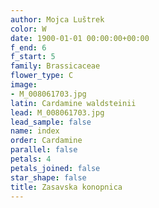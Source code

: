 ```yaml
---
author: Mojca Luštrek
color: W
date: 1900-01-01 00:00:00+00:00
f_end: 6
f_start: 5
family: Brassicaceae
flower_type: C
image:
- M_008061703.jpg
latin: Cardamine waldsteinii
lead: M_008061703.jpg
lead_sample: false
name: index
order: Cardamine
parallel: false
petals: 4
petals_joined: false
star_shape: false
title: Zasavska konopnica
---
```



